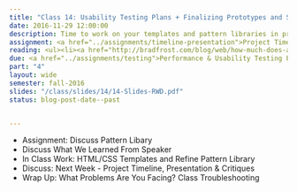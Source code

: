 ```yaml
---
title: "Class 14: Usability Testing Plans + Finalizing Prototypes and Style Guides"
date: 2016-11-29 12:00:00
description: Time to work on your templates and pattern libraries in preparation for usability testing next week.  If time, we'll briefly discuss print stylesheets, CSS preprocessors, reset stylesheets and responsive email.
assignment: <a href="../assignments/timeline-presentation">Project Timeline, Presentation & Critiques</a>
reading: <ul><li><a href="http://bradfrost.com/blog/web/how-much-does-a-responsive-web-design-cost/">How Much Does a Responsive Web Design Cost? by Brad Frost</a></li><li><a href="http://www.smashingmagazine.com/2011/11/how-to-set-up-a-print-style-sheet/">For Reference - How to Set Up A Print Style Sheet by Christian Krammer</a></li></ul>
due: <a href="../assignments/testing">Performance & Usability Testing Plan</a> (You'll conduct the actual testing in class next week and turn in your results by the end of class).  Continue working on <a href="../assignments/templates">HTML/CSS Templates</a> and <a href="../assignments/styleguide">Pattern Library</a>
part: "4"
layout: wide
semester: fall-2016
slides: "/class/slides/14/14-Slides-RWD.pdf"
status: blog-post-date--past


---
```


* Assignment: Discuss Pattern Libary
* Discuss What We Learned From Speaker
* In Class Work: HTML/CSS Templates and Refine Pattern Library
* Discuss:  Next Week - Project Timeline, Presentation & Critiques
* Wrap Up:  What Problems Are You Facing?  Class Troubleshooting
